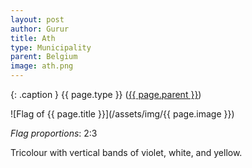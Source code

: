 ```yaml
---
layout: post
author: Gurur
title: Ath
type: Municipality
parent: Belgium
image: ath.png
---
```

{: .caption }
{{ page.type }} ([{{ page.parent }}](/2019/03/14/belgium.html))

![Flag of {{ page.title }}](/assets/img/{{ page.image }})

*Flag proportions*: 2:3

Tricolour with vertical bands of violet, white, and yellow.